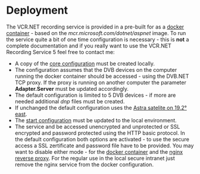 # Deployment

The VCR.NET recording service is provided in a pre-built for as a [docker container](https://downloads.psimarron.net/vcrnet5.docker) - based on the _mcr.microsoft.com/dotnet/aspnet_ image. To run the service quite a bit of one time configuration is necessary - this is **not** a complete documentation and if you really want to use the VCR.NET Recording Service 5 feel free to contact me:

- A copy of the [core configuration](config.template) must be created locally.
- The configuration assumes that the DVB devices on the computer running the docker container should be accessed - using the DVB.NET TCP proxy. If the proxy is running on another computer the parameter **Adapter.Server** must be updated accordingly.
- The default configuration is limited to 5 DVB devices - if more are needed additional _dnp_ files must be created.
- If unchanged the default configuration uses the [Astra satelite on 19.2° east](config.template/DVBNETProfiles/card1.dnp).
- The [start configuration](starter.sample) must be updated to the local environment.
- The service and be accessed unencrypted and unprotected or SSL encrypted and password protected using the HTTP basic protocol. In the default configuration both options are activated - to use the secure access a SSL zertificate and password file have to be provided. You may want to disable either mode - for the [docker container](docker-compose.yml) and the [nginx reverse proxy](default.conf). For the regular use in the local secure intranet just remove the nginx service from the docker configuration.
